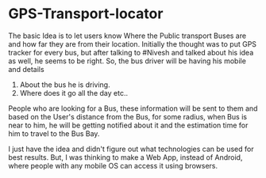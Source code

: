 # GPS-Transport-locator

The basic Idea is to let users know Where the Public transport Buses are and how far they are from their location. Initially the thought was to put GPS tracker for every bus, but after talking to #Nivesh and talked about his idea as well, he seems to be right. So, the bus driver will be having his mobile and details 

1. About the bus he is driving.
2. Where does it go all the day etc..

People who are looking for a Bus, these information will be sent to them and based on the User's distance from the Bus, for some radius, when Bus is near to him, he will be getting notified about it and the estimation time for him to travel to the Bus Bay.

I just have the idea and didn't figure out what technologies can be used for best results. But, I was thinking to make a Web App, instead of Android, where people with any mobile OS can access it using browsers.
